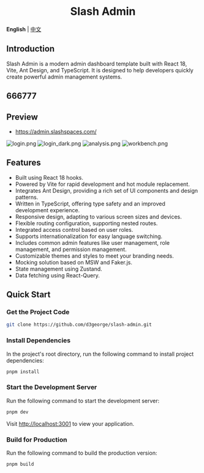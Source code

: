 <div align="center"> 
<br> 
<br>
<h1>Slash Admin 
</h1>
</div>

**English** | [中文](./README.zh-CN.md)

## Introduction
Slash Admin is a modern admin dashboard template built with React 18, Vite, Ant Design, and TypeScript. It is designed to help developers quickly create powerful admin management systems.
## 666777
## Preview
+ https://admin.slashspaces.com/

![login.png](https://d3george.github.io/github-static/slash-admin/login.jpeg)
![login_dark.png](https://d3george.github.io/github-static/slash-admin/login_dark.jpeg)
![analysis.png](https://d3george.github.io/github-static/slash-admin/analysis.png)
![workbench.png](https://d3george.github.io/github-static/slash-admin/workbench.png)

## Features

- Built using React 18 hooks.
- Powered by Vite for rapid development and hot module replacement.
- Integrates Ant Design, providing a rich set of UI components and design patterns.
- Written in TypeScript, offering type safety and an improved development experience.
- Responsive design, adapting to various screen sizes and devices.
- Flexible routing configuration, supporting nested routes.
- Integrated access control based on user roles.
- Supports internationalization for easy language switching.
- Includes common admin features like user management, role management, and permission management.
- Customizable themes and styles to meet your branding needs.
- Mocking solution based on MSW and Faker.js.
- State management using Zustand.
- Data fetching using React-Query.

## Quick Start

### Get the Project Code

```bash
git clone https://github.com/d3george/slash-admin.git
```

### Install Dependencies

In the project's root directory, run the following command to install project dependencies:

```bash
pnpm install
```

### Start the Development Server

Run the following command to start the development server:

```bash
pnpm dev
```

Visit [http://localhost:3001](http://localhost:3001) to view your application.

### Build for Production

Run the following command to build the production version:

```bash
pnpm build
```
